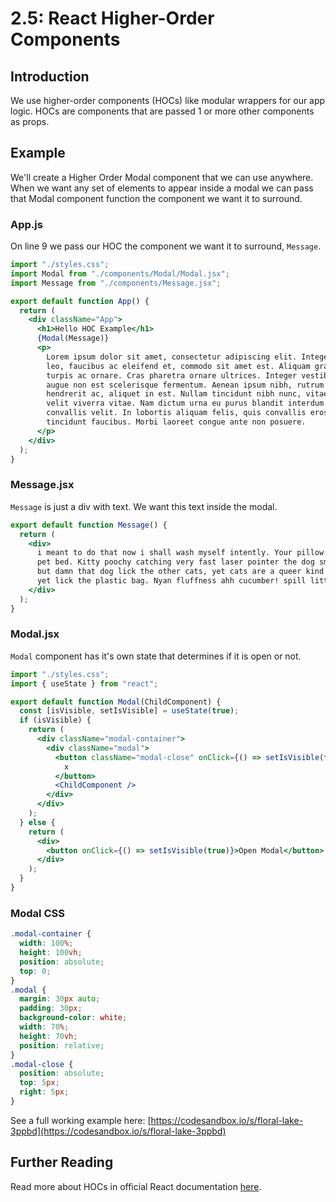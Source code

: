 # 2.5: React Higher-Order Components

## Introduction

We use higher-order components (HOCs) like modular wrappers for our app logic. HOCs are components that are passed 1 or more other components as props.

## Example

We'll create a Higher Order Modal component that we can use anywhere. When we want any set of elements to appear inside a modal we can pass that Modal component function the component we want it to surround.

### App.js

On line 9 we pass our HOC the component we want it to surround, `Message`.

```jsx
import "./styles.css";
import Modal from "./components/Modal/Modal.jsx";
import Message from "./components/Message.jsx";

export default function App() {
  return (
    <div className="App">
      <h1>Hello HOC Example</h1>
      {Modal(Message)}
      <p>
        Lorem ipsum dolor sit amet, consectetur adipiscing elit. Integer libero
        leo, faucibus ac eleifend et, commodo sit amet est. Aliquam gravida ut
        turpis ac ornare. Cras pharetra ornare ultrices. Integer vestibulum
        augue non est scelerisque fermentum. Aenean ipsum nibh, rutrum in
        hendrerit ac, aliquet in est. Nullam tincidunt nibh nunc, vitae viverra
        velit viverra vitae. Nam dictum urna eu purus blandit interdum. Sed sed
        convallis velit. In lobortis aliquam felis, quis convallis eros
        tincidunt faucibus. Morbi laoreet congue ante non posuere.
      </p>
    </div>
  );
}
```

### Message.jsx

`Message` is just a div with text. We want this text inside the modal.

```jsx
export default function Message() {
  return (
    <div>
      i meant to do that now i shall wash myself intently. Your pillow is now my
      pet bed. Kitty poochy catching very fast laser pointer the dog smells bad
      but damn that dog lick the other cats, yet cats are a queer kind of folk
      yet lick the plastic bag. Nyan fluffness ahh cucumber! spill litter box.
    </div>
  );
}
```

### Modal.jsx

`Modal` component has it's own state that determines if it is open or not.

```jsx
import "./styles.css";
import { useState } from "react";

export default function Modal(ChildComponent) {
  const [isVisible, setIsVisible] = useState(true);
  if (isVisible) {
    return (
      <div className="modal-container">
        <div className="modal">
          <button className="modal-close" onClick={() => setIsVisible(false)}>
            x
          </button>
          <ChildComponent />
        </div>
      </div>
    );
  } else {
    return (
      <div>
        <button onClick={() => setIsVisible(true)}>Open Modal</button>
      </div>
    );
  }
}
```

### Modal CSS

```css
.modal-container {
  width: 100%;
  height: 100vh;
  position: absolute;
  top: 0;
}
.modal {
  margin: 30px auto;
  padding: 30px;
  background-color: white;
  width: 70%;
  height: 70vh;
  position: relative;
}
.modal-close {
  position: absolute;
  top: 5px;
  right: 5px;
}
```

See a full working example here: [https://codesandbox.io/s/floral-lake-3ppbd](https://codesandbox.io/s/floral-lake-3ppbd)

## Further Reading

Read more about HOCs in official React documentation [here](https://reactjs.org/docs/higher-order-components.html).
